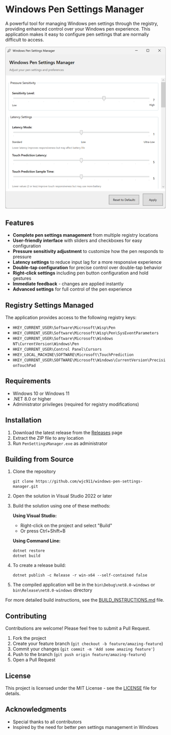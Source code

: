 # Windows Pen Settings Manager

A powerful tool for managing Windows pen settings through the registry, providing enhanced control over your Windows pen experience. This application makes it easy to configure pen settings that are normally difficult to access.

![Windows Pen Settings Manager Screenshot](screenshot.png)

## Features

- **Complete pen settings management** from multiple registry locations
- **User-friendly interface** with sliders and checkboxes for easy configuration
- **Pressure sensitivity adjustment** to customize how the pen responds to pressure
- **Latency settings** to reduce input lag for a more responsive experience
- **Double-tap configuration** for precise control over double-tap behavior
- **Right-click settings** including pen button configuration and hold gestures
- **Immediate feedback** - changes are applied instantly
- **Advanced settings** for full control of the pen experience

## Registry Settings Managed

The application provides access to the following registry keys:

- `HKEY_CURRENT_USER\Software\Microsoft\Wisp\Pen`
- `HKEY_CURRENT_USER\Software\Microsoft\Wisp\Pen\SysEventParameters`
- `HKEY_CURRENT_USER\Software\Microsoft\Windows NT\CurrentVersion\Windows\Pen`
- `HKEY_CURRENT_USER\Control Panel\Cursors`
- `HKEY_LOCAL_MACHINE\SOFTWARE\Microsoft\TouchPrediction`
- `HKEY_CURRENT_USER\SOFTWARE\Microsoft\Windows\CurrentVersion\PrecisionTouchPad`

## Requirements

- Windows 10 or Windows 11
- .NET 8.0 or higher
- Administrator privileges (required for registry modifications)

## Installation

1. Download the latest release from the [Releases](https://github.com/wjc911/windows-pen-settings-manager/releases) page
2. Extract the ZIP file to any location
3. Run `PenSettingsManager.exe` as administrator

## Building from Source

1. Clone the repository
   ```
   git clone https://github.com/wjc911/windows-pen-settings-manager.git
   ```

2. Open the solution in Visual Studio 2022 or later

3. Build the solution using one of these methods:
   
   **Using Visual Studio:**
   - Right-click on the project and select "Build"
   - Or press Ctrl+Shift+B

   **Using Command Line:**
   ```
   dotnet restore
   dotnet build
   ```

4. To create a release build:
   ```
   dotnet publish -c Release -r win-x64 --self-contained false
   ```

5. The compiled application will be in the `bin\Debug\net8.0-windows` or `bin\Release\net8.0-windows` directory

For more detailed build instructions, see the [BUILD_INSTRUCTIONS.md](BUILD_INSTRUCTIONS.md) file.

## Contributing

Contributions are welcome! Please feel free to submit a Pull Request.

1. Fork the project
2. Create your feature branch (`git checkout -b feature/amazing-feature`)
3. Commit your changes (`git commit -m 'Add some amazing feature'`)
4. Push to the branch (`git push origin feature/amazing-feature`)
5. Open a Pull Request

## License

This project is licensed under the MIT License - see the [LICENSE](LICENSE) file for details.

## Acknowledgments

- Special thanks to all contributors
- Inspired by the need for better pen settings management in Windows 